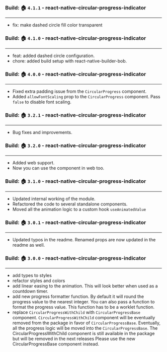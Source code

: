 ###  Build: 🏠 `4.1.1` - react-native-circular-progress-indicator

---
- fix: make dashed circle fill color transparent
###  Build: 🏠 `4.1.0` - react-native-circular-progress-indicator

---
- feat: added dashed circle configuration.
- chore: added build setup with react-native-builder-bob.

###  Build: 🏠 `4.0.0` - react-native-circular-progress-indicator

---
- Fixed extra padding issue from the `CircularProgress` component. 
- Added `allowFontScaling` prop to the `CircularProgress` component. Pass `false` to disable font scaling.
###  Build: 🏠 `3.2.1` - react-native-circular-progress-indicator

---
- Bug fixes and improvements.
###  Build: 🏠 `3.2.0` - react-native-circular-progress-indicator

---
- Added web support.
- Now you can use the component in web too.

###  Build: 🏠 `3.1.0` - react-native-circular-progress-indicator

---
- Updated internal working of the module.
- Refactored the code to several standalone components.
- Moved all the animation logic to a custom hook `useAnimatedValue`

###  Build: 🏠 `3.0.1` - react-native-circular-progress-indicator

---
- Updated typos in the readme. Renamed props are now updated in the readme as well.

###  Build: 🏠 `3.0.0` - react-native-circular-progress-indicator

---
- add types to styles
- refactor styles and colors
- add linear easing to the animation. This will look better when used as a countdown timer.
- add new progress formatter function. By default it will round the progress value to the nearest integer. You can also pass a function to format the progress value.
  This function has to be a worklet function.
- replace `CircularProgressWithChild` with `CircularProgressBase` component.  `CircularProgressWithChild` 
  component will be eventually removed from the package in favor of `CircularProgressBase`. Eventually, all the
  progress logic will be moved into the `CircularProgressBase`. The CircularProgressWithChild component is still available
  in the package but will be removed in the next releases Please use the new CircularProgressBase component instead.
